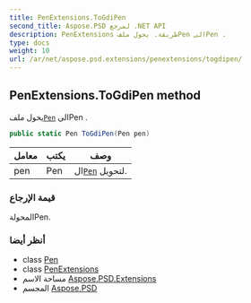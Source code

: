 ```yaml
---
title: PenExtensions.ToGdiPen
second_title: Aspose.PSD لمرجع .NET API
description: PenExtensions طريقة. يحول ملفPen الىPen .
type: docs
weight: 10
url: /ar/net/aspose.psd.extensions/penextensions/togdipen/
---
```

## PenExtensions.ToGdiPen method

يحول ملف[`Pen`](../../../aspose.psd/pen/) الىPen .

```csharp
public static Pen ToGdiPen(Pen pen)
```

| معامل | يكتب | وصف |
| --- | --- | --- |
| pen | Pen | ال[`Pen`](../../../aspose.psd/pen/) لتحويل. |

### قيمة الإرجاع

المحولةPen.

### أنظر أيضا

* class [Pen](../../../aspose.psd/pen/)
* class [PenExtensions](../)
* مساحة الاسم [Aspose.PSD.Extensions](../../penextensions/)
* المجسم [Aspose.PSD](../../../)


